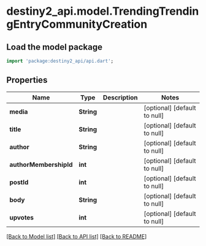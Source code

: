 # destiny2_api.model.TrendingTrendingEntryCommunityCreation

## Load the model package
```dart
import 'package:destiny2_api/api.dart';
```

## Properties
Name | Type | Description | Notes
------------ | ------------- | ------------- | -------------
**media** | **String** |  | [optional] [default to null]
**title** | **String** |  | [optional] [default to null]
**author** | **String** |  | [optional] [default to null]
**authorMembershipId** | **int** |  | [optional] [default to null]
**postId** | **int** |  | [optional] [default to null]
**body** | **String** |  | [optional] [default to null]
**upvotes** | **int** |  | [optional] [default to null]

[[Back to Model list]](../README.md#documentation-for-models) [[Back to API list]](../README.md#documentation-for-api-endpoints) [[Back to README]](../README.md)


